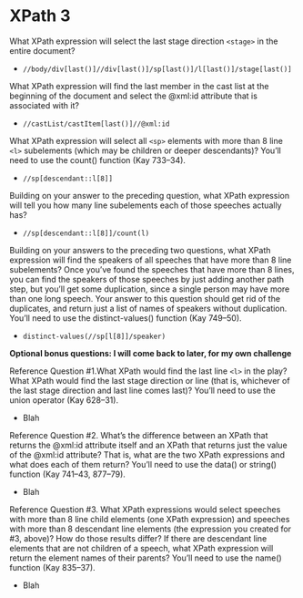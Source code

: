 # XPath 3
What XPath expression will select the last stage direction `<stage>` in the entire 
document?
+ `//body/div[last()]//div[last()]/sp[last()]/l[last()]/stage[last()]`

What XPath expression will find the last member in the cast list at the beginning 
of the document and select the @xml:id attribute that is associated with it?
+ `//castList/castItem[last()]//@xml:id`

What XPath expression will select all `<sp>` elements with more than 8 line `<l>` 
subelements (which may be children or deeper descendants)? You’ll need to use the 
count() function (Kay 733–34).
+ `//sp[descendant::l[8]]`

Building on your answer to the preceding question, what XPath expression will tell
you how many line subelements each of those speeches actually has?
+ `//sp[descendant::l[8]]/count(l)`

Building on your answers to the preceding two questions, what XPath expression 
will find the speakers of all speeches that have more than 8 line subelements? 
Once you’ve found the speeches that have more than 8 lines, you can find the 
speakers of those speeches by just adding another path step, but you’ll get some 
duplication, since a single person may have more than one long speech. Your answer 
to this question should get rid of the duplicates, and return just a list of names 
of speakers without duplication. You’ll need to use the distinct-values() function (Kay 749–50).
+ `distinct-values(//sp[l[8]]/speaker)`

**Optional bonus questions: I will come back to later, for my own challenge**

Reference Question #1.What XPath would find the 
last line `<l>` in the play? What XPath would find the last stage direction or line 
(that is, whichever of the last stage direction and last line comes last)? You’ll
need to use the union operator (Kay 628–31).
+ Blah

Reference Question #2. What’s the 
difference between an XPath that returns the @xml:id attribute itself and an XPath 
that returns just the value of the @xml:id attribute? That is, what are the two 
XPath expressions and what does each of them return? You’ll need to use the data()
or string() function (Kay 741–43, 877–79).
+ Blah

Reference Question #3. What XPath expressions would select speeches with more than 8 line child elements (one 
XPath expression) and speeches with more than 8 descendant line elements (the 
expression you created for #3, above)? How do those results differ? If there are 
descendant line elements that are not children of a speech, what XPath expression 
will return the element names of their parents? You’ll need to use the name() 
function (Kay 835–37).
+ Blah